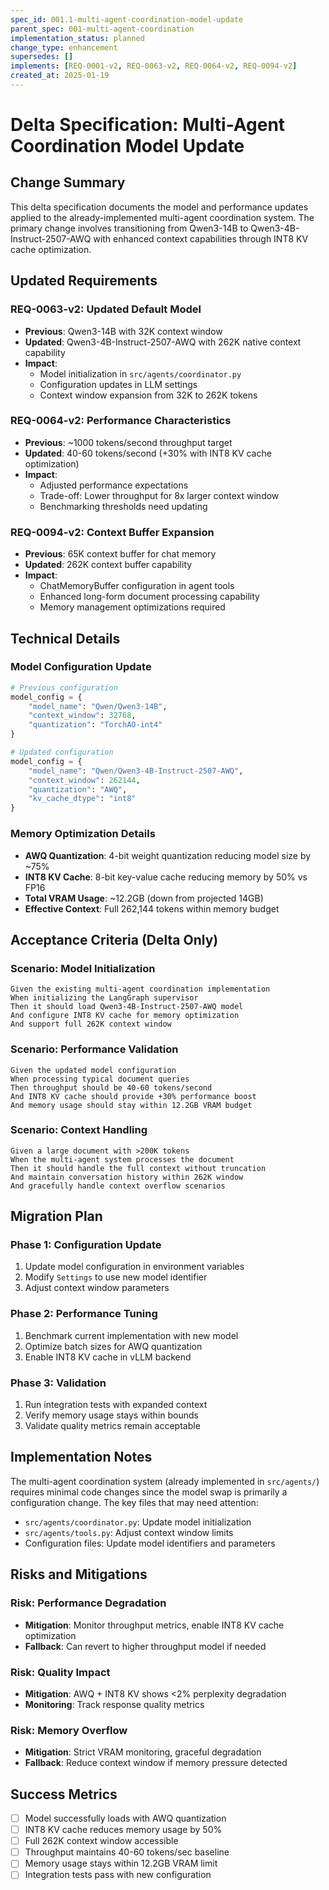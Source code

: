 ```yaml
---
spec_id: 001.1-multi-agent-coordination-model-update
parent_spec: 001-multi-agent-coordination
implementation_status: planned
change_type: enhancement
supersedes: []
implements: [REQ-0001-v2, REQ-0063-v2, REQ-0064-v2, REQ-0094-v2]
created_at: 2025-01-19
---
```


# Delta Specification: Multi-Agent Coordination Model Update

## Change Summary

This delta specification documents the model and performance updates applied to the already-implemented multi-agent coordination system. The primary change involves transitioning from Qwen3-14B to Qwen3-4B-Instruct-2507-AWQ with enhanced context capabilities through INT8 KV cache optimization.

## Updated Requirements

### REQ-0063-v2: Updated Default Model

- **Previous**: Qwen3-14B with 32K context window
- **Updated**: Qwen3-4B-Instruct-2507-AWQ with 262K native context capability
- **Impact**:
  - Model initialization in `src/agents/coordinator.py`
  - Configuration updates in LLM settings
  - Context window expansion from 32K to 262K tokens

### REQ-0064-v2: Performance Characteristics

- **Previous**: ~1000 tokens/second throughput target
- **Updated**: 40-60 tokens/second (+30% with INT8 KV cache optimization)
- **Impact**:
  - Adjusted performance expectations
  - Trade-off: Lower throughput for 8x larger context window
  - Benchmarking thresholds need updating

### REQ-0094-v2: Context Buffer Expansion

- **Previous**: 65K context buffer for chat memory
- **Updated**: 262K context buffer capability
- **Impact**:
  - ChatMemoryBuffer configuration in agent tools
  - Enhanced long-form document processing capability
  - Memory management optimizations required

## Technical Details

### Model Configuration Update

```python
# Previous configuration
model_config = {
    "model_name": "Qwen/Qwen3-14B",
    "context_window": 32768,
    "quantization": "TorchAO-int4"
}

# Updated configuration
model_config = {
    "model_name": "Qwen/Qwen3-4B-Instruct-2507-AWQ",
    "context_window": 262144,
    "quantization": "AWQ",
    "kv_cache_dtype": "int8"
}
```

### Memory Optimization Details

- **AWQ Quantization**: 4-bit weight quantization reducing model size by ~75%
- **INT8 KV Cache**: 8-bit key-value cache reducing memory by 50% vs FP16
- **Total VRAM Usage**: ~12.2GB (down from projected 14GB)
- **Effective Context**: Full 262,144 tokens within memory budget

## Acceptance Criteria (Delta Only)

### Scenario: Model Initialization

```gherkin
Given the existing multi-agent coordination implementation
When initializing the LangGraph supervisor
Then it should load Qwen3-4B-Instruct-2507-AWQ model
And configure INT8 KV cache for memory optimization
And support full 262K context window
```

### Scenario: Performance Validation

```gherkin
Given the updated model configuration
When processing typical document queries
Then throughput should be 40-60 tokens/second
And INT8 KV cache should provide +30% performance boost
And memory usage should stay within 12.2GB VRAM budget
```

### Scenario: Context Handling

```gherkin
Given a large document with >200K tokens
When the multi-agent system processes the document
Then it should handle the full context without truncation
And maintain conversation history within 262K window
And gracefully handle context overflow scenarios
```

## Migration Plan

### Phase 1: Configuration Update

1. Update model configuration in environment variables
2. Modify `Settings` to use new model identifier
3. Adjust context window parameters

### Phase 2: Performance Tuning

1. Benchmark current implementation with new model
2. Optimize batch sizes for AWQ quantization
3. Enable INT8 KV cache in vLLM backend

### Phase 3: Validation

1. Run integration tests with expanded context
2. Verify memory usage stays within bounds
3. Validate quality metrics remain acceptable

## Implementation Notes

The multi-agent coordination system (already implemented in `src/agents/`) requires minimal code changes since the model swap is primarily a configuration change. The key files that may need attention:

- `src/agents/coordinator.py`: Update model initialization
- `src/agents/tools.py`: Adjust context window limits
- Configuration files: Update model identifiers and parameters

## Risks and Mitigations

### Risk: Performance Degradation

- **Mitigation**: Monitor throughput metrics, enable INT8 KV cache optimization
- **Fallback**: Can revert to higher throughput model if needed

### Risk: Quality Impact

- **Mitigation**: AWQ + INT8 KV shows <2% perplexity degradation
- **Monitoring**: Track response quality metrics

### Risk: Memory Overflow

- **Mitigation**: Strict VRAM monitoring, graceful degradation
- **Fallback**: Reduce context window if memory pressure detected

## Success Metrics

- [ ] Model successfully loads with AWQ quantization
- [ ] INT8 KV cache reduces memory usage by 50%
- [ ] Full 262K context window accessible
- [ ] Throughput maintains 40-60 tokens/sec baseline
- [ ] Memory usage stays within 12.2GB VRAM limit
- [ ] Integration tests pass with new configuration
